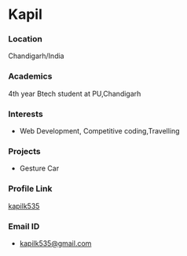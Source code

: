 # Kapil

### Location

Chandigarh/India

### Academics

4th year Btech student at PU,Chandigarh

### Interests

- Web Development, Competitive coding,Travelling 

### Projects

- Gesture Car

### Profile Link

[kapilk535](https://github.com/kapilk535)

### Email ID

- kapilk535@gmail.com
